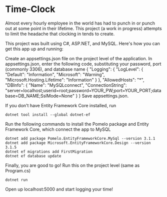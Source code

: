 # Time-Clock
Almost every hourly employee in the world has had to punch in or punch out at some point in their lifetime. This project (a work in progress) attempts to limit the headache that clocking in tends to create.

This project was built using C#, ASP.NET, and MySQL. Here's how you can get this app up and running:

Create an appsettings.json file on the project level of the application.
In appsettings.json, enter the following code, substituting your password, port (commonly 3306), and database name
{
    "Logging": {
      "LogLevel": {
        "Default": "Information",
        "Microsoft": "Warning",
        "Microsoft.Hosting.Lifetime": "Information"
      }
    },
    "AllowedHosts": "*",
      "DBInfo":
      {
          "Name": "MySQLconnect",
          "ConnectionString": "server=localhost;userid=root;password=YOUR_PW;port=YOUR_PORT;database=DB_NAME;SslMode=None"
      }
  }
Save appsettings.json.

If you don't have Entity Framework Core installed, run
```
dotnet tool install --global dotnet-ef
```

Run the following commands to install the Pomelo package and Entity Framework Core, which connect the app to MySQL
```
dotnet add package Pomelo.EntityFrameworkCore.MySql --version 3.1.1
dotnet add package Microsoft.EntityFrameworkCore.Design --version 3.1.5
dotnet ef migrations add FirstMigration
dotnet ef database update
```
Finally, you are good to go! Run this on the project level (same as Program.cs)
```
dotnet run
```
Open up localhost:5000 and start logging your time!
